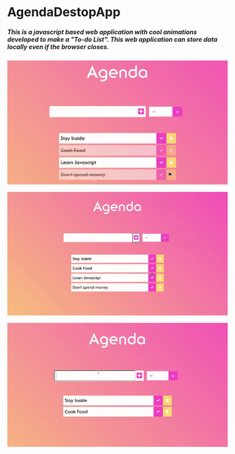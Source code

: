 # AgendaDestopApp
##### This is a javascript based web application with cool animations developed to make a "To-do List". This web application can store data locally even if the browser closes.

![delete-element](https://github.com/Visualtaggy/AgendaDestopApp/blob/master/gifs/delete.gif)

![complete-element](https://github.com/Visualtaggy/AgendaDestopApp/blob/master/gifs/complete.gif)

![add-element](https://github.com/Visualtaggy/AgendaDestopApp/blob/master/gifs/add.gif)
